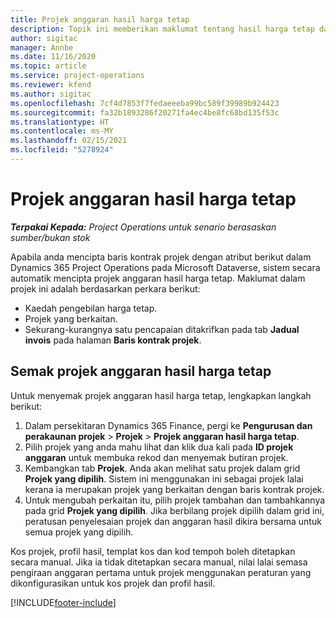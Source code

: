 ```yaml
---
title: Projek anggaran hasil harga tetap
description: Topik ini memberikan maklumat tentang hasil harga tetap dalam projek.
author: sigitac
manager: Annbe
ms.date: 11/16/2020
ms.topic: article
ms.service: project-operations
ms.reviewer: kfend
ms.author: sigitac
ms.openlocfilehash: 7cf4d7853f7fedaeeeba99bc589f39989b924423
ms.sourcegitcommit: fa32b1893286f20271fa4ec4be8fc68bd135f53c
ms.translationtype: HT
ms.contentlocale: ms-MY
ms.lasthandoff: 02/15/2021
ms.locfileid: "5278924"
---
```

# <a name="fixed-price-revenue-estimate-projects"></a>Projek anggaran hasil harga tetap 

_**Terpakai Kepada:** Project Operations untuk senario berasaskan sumber/bukan stok_

Apabila anda mencipta baris kontrak projek dengan atribut berikut dalam Dynamics 365 Project Operations pada Microsoft Dataverse, sistem secara automatik mencipta projek anggaran hasil harga tetap. Maklumat dalam projek ini adalah berdasarkan perkara berikut:

  - Kaedah pengebilan harga tetap.
  - Projek yang berkaitan.
  - Sekurang-kurangnya satu pencapaian ditakrifkan pada tab **Jadual invois** pada halaman **Baris kontrak projek**.

## <a name="review-fixed-price-revenue-estimates-projects"></a>Semak projek anggaran hasil harga tetap
Untuk menyemak projek anggaran hasil harga tetap, lengkapkan langkah berikut:

1. Dalam persekitaran Dynamics 365 Finance, pergi ke **Pengurusan dan perakaunan projek** > **Projek** > **Projek anggaran hasil harga tetap**.
2. Pilih projek yang anda mahu lihat dan klik dua kali pada **ID projek anggaran** untuk membuka rekod dan menyemak butiran projek.
3. Kembangkan tab **Projek**. Anda akan melihat satu projek dalam grid **Projek yang dipilih**. Sistem ini menggunakan ini sebagai projek lalai kerana ia merupakan projek yang berkaitan dengan baris kontrak projek. 
4. Untuk mengubah perkaitan itu, pilih projek tambahan dan tambahkannya pada grid **Projek yang dipilih**. Jika berbilang projek dipilih dalam grid ini, peratusan penyelesaian projek dan anggaran hasil dikira bersama untuk semua projek yang dipilih.

  Kos projek, profil hasil, templat kos dan kod tempoh boleh ditetapkan secara manual. Jika ia tidak ditetapkan secara manual, nilai lalai semasa pengiraan anggaran pertama untuk projek menggunakan peraturan yang dikonfigurasikan untuk kos projek dan profil hasil.



[!INCLUDE[footer-include](../includes/footer-banner.md)]